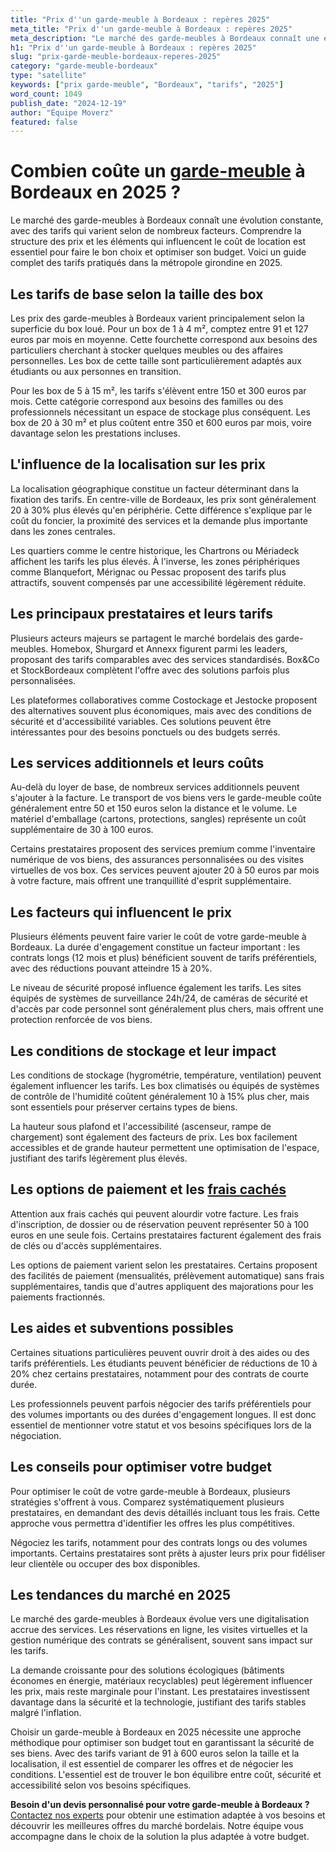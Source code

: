 ```yaml
---
title: "Prix d''un garde-meuble à Bordeaux : repères 2025"
meta_title: "Prix d''un garde-meuble à Bordeaux : repères 2025"
meta_description: "Le marché des garde-meubles à Bordeaux connaît une évolution constante, avec des tarifs qui varient selon de nombreux facteurs. Comprendre la structur."
h1: "Prix d''un garde-meuble à Bordeaux : repères 2025"
slug: "prix-garde-meuble-bordeaux-reperes-2025"
category: "garde-meuble-bordeaux"
type: "satellite"
keywords: ["prix garde-meuble", "Bordeaux", "tarifs", "2025"]
word_count: 1049
publish_date: "2024-12-19"
author: "Équipe Moverz"
featured: false
---
```



# Combien coûte un [garde-meuble](/blog/garde-meuble-bordeaux/garde-meuble-bordeaux-guide) à Bordeaux en 2025 ?

Le marché des garde-meubles à Bordeaux connaît une évolution constante, avec des tarifs qui varient selon de nombreux facteurs. Comprendre la structure des prix et les éléments qui influencent le coût de location est essentiel pour faire le bon choix et optimiser son budget. Voici un guide complet des tarifs pratiqués dans la métropole girondine en 2025.

## Les tarifs de base selon la taille des box

Les prix des garde-meubles à Bordeaux varient principalement selon la superficie du box loué. Pour un box de 1 à 4 m², comptez entre 91 et 127 euros par mois en moyenne. Cette fourchette correspond aux besoins des particuliers cherchant à stocker quelques meubles ou des affaires personnelles. Les box de cette taille sont particulièrement adaptés aux étudiants ou aux personnes en transition.

Pour les box de 5 à 15 m², les tarifs s'élèvent entre 150 et 300 euros par mois. Cette catégorie correspond aux besoins des familles ou des professionnels nécessitant un espace de stockage plus conséquent. Les box de 20 à 30 m² et plus coûtent entre 350 et 600 euros par mois, voire davantage selon les prestations incluses.

## L'influence de la localisation sur les prix

La localisation géographique constitue un facteur déterminant dans la fixation des tarifs. En centre-ville de Bordeaux, les prix sont généralement 20 à 30% plus élevés qu'en périphérie. Cette différence s'explique par le coût du foncier, la proximité des services et la demande plus importante dans les zones centrales.

Les quartiers comme le centre historique, les Chartrons ou Mériadeck affichent les tarifs les plus élevés. À l'inverse, les zones périphériques comme Blanquefort, Mérignac ou Pessac proposent des tarifs plus attractifs, souvent compensés par une accessibilité légèrement réduite.

## Les principaux prestataires et leurs tarifs

Plusieurs acteurs majeurs se partagent le marché bordelais des garde-meubles. Homebox, Shurgard et Annexx figurent parmi les leaders, proposant des tarifs comparables avec des services standardisés. Box&Co et StockBordeaux complètent l'offre avec des solutions parfois plus personnalisées.

Les plateformes collaboratives comme Costockage et Jestocke proposent des alternatives souvent plus économiques, mais avec des conditions de sécurité et d'accessibilité variables. Ces solutions peuvent être intéressantes pour des besoins ponctuels ou des budgets serrés.

## Les services additionnels et leurs coûts

Au-delà du loyer de base, de nombreux services additionnels peuvent s'ajouter à la facture. Le transport de vos biens vers le garde-meuble coûte généralement entre 50 et 150 euros selon la distance et le volume. Le matériel d'emballage (cartons, protections, sangles) représente un coût supplémentaire de 30 à 100 euros.

Certains prestataires proposent des services premium comme l'inventaire numérique de vos biens, des assurances personnalisées ou des visites virtuelles de vos box. Ces services peuvent ajouter 20 à 50 euros par mois à votre facture, mais offrent une tranquillité d'esprit supplémentaire.

## Les facteurs qui influencent le prix

Plusieurs éléments peuvent faire varier le coût de votre garde-meuble à Bordeaux. La durée d'engagement constitue un facteur important : les contrats longs (12 mois et plus) bénéficient souvent de tarifs préférentiels, avec des réductions pouvant atteindre 15 à 20%.

Le niveau de sécurité proposé influence également les tarifs. Les sites équipés de systèmes de surveillance 24h/24, de caméras de sécurité et d'accès par code personnel sont généralement plus chers, mais offrent une protection renforcée de vos biens.

## Les conditions de stockage et leur impact

Les conditions de stockage (hygrométrie, température, ventilation) peuvent également influencer les tarifs. Les box climatisés ou équipés de systèmes de contrôle de l'humidité coûtent généralement 10 à 15% plus cher, mais sont essentiels pour préserver certains types de biens.

La hauteur sous plafond et l'accessibilité (ascenseur, rampe de chargement) sont également des facteurs de prix. Les box facilement accessibles et de grande hauteur permettent une optimisation de l'espace, justifiant des tarifs légèrement plus élevés.

## Les options de paiement et les [frais cachés](/blog/prix-demenagement-bordeaux/frais-caches-demenagement-bordeaux)

Attention aux frais cachés qui peuvent alourdir votre facture. Les frais d'inscription, de dossier ou de réservation peuvent représenter 50 à 100 euros en une seule fois. Certains prestataires facturent également des frais de clés ou d'accès supplémentaires.

Les options de paiement varient selon les prestataires. Certains proposent des facilités de paiement (mensualités, prélèvement automatique) sans frais supplémentaires, tandis que d'autres appliquent des majorations pour les paiements fractionnés.

## Les aides et subventions possibles

Certaines situations particulières peuvent ouvrir droit à des aides ou des tarifs préférentiels. Les étudiants peuvent bénéficier de réductions de 10 à 20% chez certains prestataires, notamment pour des contrats de courte durée.

Les professionnels peuvent parfois négocier des tarifs préférentiels pour des volumes importants ou des durées d'engagement longues. Il est donc essentiel de mentionner votre statut et vos besoins spécifiques lors de la négociation.

## Les conseils pour optimiser votre budget

Pour optimiser le coût de votre garde-meuble à Bordeaux, plusieurs stratégies s'offrent à vous. Comparez systématiquement plusieurs prestataires, en demandant des devis détaillés incluant tous les frais. Cette approche vous permettra d'identifier les offres les plus compétitives.

Négociez les tarifs, notamment pour des contrats longs ou des volumes importants. Certains prestataires sont prêts à ajuster leurs prix pour fidéliser leur clientèle ou occuper des box disponibles.

## Les tendances du marché en 2025

Le marché des garde-meubles à Bordeaux évolue vers une digitalisation accrue des services. Les réservations en ligne, les visites virtuelles et la gestion numérique des contrats se généralisent, souvent sans impact sur les tarifs.

La demande croissante pour des solutions écologiques (bâtiments économes en énergie, matériaux recyclables) peut légèrement influencer les prix, mais reste marginale pour l'instant. Les prestataires investissent davantage dans la sécurité et la technologie, justifiant des tarifs stables malgré l'inflation.

Choisir un garde-meuble à Bordeaux en 2025 nécessite une approche méthodique pour optimiser son budget tout en garantissant la sécurité de ses biens. Avec des tarifs variant de 91 à 600 euros selon la taille et la localisation, il est essentiel de comparer les offres et de négocier les conditions. L'essentiel est de trouver le bon équilibre entre coût, sécurité et accessibilité selon vos besoins spécifiques.

**Besoin d'un devis personnalisé pour votre garde-meuble à Bordeaux ?** [Contactez nos experts](/contact) pour obtenir une estimation adaptée à vos besoins et découvrir les meilleures offres du marché bordelais. Notre équipe vous accompagne dans le choix de la solution la plus adaptée à votre budget.
